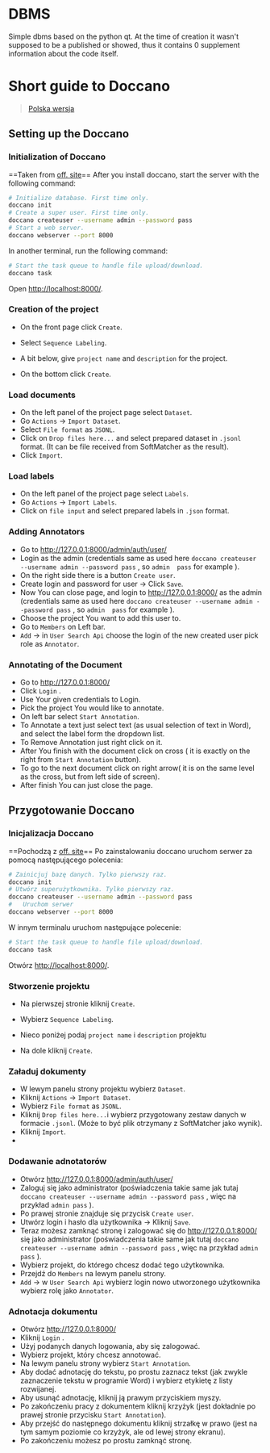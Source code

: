 # DBMS

Simple dbms based on the python qt. At the time of creation it wasn't supposed to be a published or showed, thus it contains 0 supplement information about the code itself.


# Short guide to Doccano
> [Polska wersja](#przygotowanie-doccano)


##  Setting up the Doccano

### Initialization of Doccano 

==Taken from  [off. site](https://doccano.github.io/doccano/install_and_upgrade_doccano/#install-with-pip)==
After you install doccano, start the server with the following command:
```bash
# Initialize database. First time only.
doccano init
# Create a super user. First time only.
doccano createuser --username admin --password pass
# Start a web server.
doccano webserver --port 8000
```
In another terminal, run the following command:
```bash
# Start the task queue to handle file upload/download.
doccano task
```
Open  [http://localhost:8000/](http://localhost:8000/).

### Creation of the project 

- On the front page click `Create`.

- Select `Sequence Labeling`.

- A bit below, give `project name` and `description` for the project.

- On the bottom click `Create`.

### Load documents 

- On the left panel of the project page select `Dataset`.
- Go `Actions` -> `Import Dataset`.
- Select  `File format` as  `JSONL`.
- Click on `Drop files here...` and select prepared dataset in `.jsonl` format. (It can be file received from SoftMatcher as the result).
- Click `Import`.

### Load labels
- On the left panel of the project page select `Labels`.
- Go `Actions` -> `Import Labels`.
- Click on `file input` and select prepared labels in `.json` format.

### Adding Annotators  
-  Go to http://127.0.0.1:8000/admin/auth/user/
- Login as the admin (credentials same as used here `doccano createuser --username admin --password pass` , so `admin  pass` for example ).
- On the right side there is a button `Create user`.
- Create login and password for user  -> Click `Save`.
- Now You can close page, and login to  http://127.0.0.1:8000/ as the admin (credentials same as used here `doccano createuser --username admin --password pass` , so `admin  pass` for example ).
- Choose the project You want to add this user to.
- Go to `Members` on Left bar.
- `Add` -> in `User Search Api` choose the login of the new created user pick role as `Annotator`.

### Annotating of the Document 
-  Go to http://127.0.0.1:8000/
-  Click `Login` .
- Use Your given credentials to Login.
- Pick the project You would like to annotate.
- On left bar select `Start Annotation`.
- To Annotate a text just select text (as usual selection of text in Word), and select the label form the dropdown list.
- To Remove Annotation just right click on it.
- After You finish with the document click on cross ( it is exactly on the right from `Start Annotation` button).
- To go to the next document click on right arrow( it is on the same level as the cross, but from left side of screen).
- After finish You can just close the page.


## Przygotowanie Doccano

### Inicjalizacja Doccano

==Pochodzą z [off. site](https://doccano.github.io/doccano/install_and_upgrade_doccano/#install-with-pip)==
Po zainstalowaniu doccano uruchom serwer za pomocą następującego polecenia:

```bash
# Zainicjuj bazę danych. Tylko pierwszy raz.
doccano init
# Utwórz superużytkownika. Tylko pierwszy raz.
doccano createuser --username admin --password pass
#   Uruchom serwer
doccano webserver --port 8000
```
W innym terminalu uruchom następujące polecenie:
```bash
# Start the task queue to handle file upload/download.
doccano task
```
Otwórz [http://localhost:8000/](http://localhost:8000/).

### Stworzenie projektu

-   Na pierwszej stronie kliknij `Create`.

-   Wybierz `Sequence Labeling`.

-   Nieco poniżej podaj `project name` i `description` projektu

-   Na dole kliknij `Create`.

### Załaduj dokumenty

- W lewym panelu strony projektu wybierz `Dataset`.
- Kliknij `Actions` -> `Import Dataset`.
- Wybierz `File format` as  `JSONL`.
- Kliknij  `Drop files here...`i wybierz przygotowany zestaw danych w formacie `.jsonl`. (Może to być plik otrzymany z SoftMatcher jako wynik).
- Kliknij  `Import`.
- 
### Dodawanie adnotatorów
-  Otwórz  http://127.0.0.1:8000/admin/auth/user/
- Zaloguj się jako administrator (poświadczenia takie same jak tutaj `doccano createuser --username admin --password pass` , więc na przykład `admin pass` ).
- Po prawej stronie znajduje się przycisk `Create user`.
- Utwórz login i hasło dla użytkownika -> Kliknij  `Save`.
- Teraz możesz zamknąć stronę i zalogować się do  http://127.0.0.1:8000/ się jako administrator (poświadczenia takie same jak tutaj `doccano createuser --username admin --password pass` , więc na przykład `admin pass` ).
- Wybierz projekt, do którego chcesz dodać tego użytkownika.
- Przejdź do `Members` na lewym panelu strony.
- `Add` -> w `User Search Api` wybierz login nowo utworzonego użytkownika wybierz rolę jako `Annotator`.

### Adnotacja dokumentu
- Otwórz   http://127.0.0.1:8000/
-  Kliknij  `Login` .
- Użyj podanych danych logowania, aby się zalogować.
- Wybierz projekt, który chcesz annotować.
- Na lewym panelu strony wybierz `Start Annotation`.
- Aby dodać adnotację do tekstu, po prostu zaznacz tekst (jak zwykle zaznaczenie tekstu w programie Word) i wybierz etykietę z listy rozwijanej.
- Aby usunąć adnotację, kliknij ją prawym przyciskiem myszy.
-   Po zakończeniu pracy z dokumentem kliknij krzyżyk (jest dokładnie po prawej stronie przycisku `Start Annotation`).
- Aby przejść do następnego dokumentu kliknij strzałkę w prawo (jest na tym samym poziomie co krzyżyk, ale od lewej strony ekranu).
- Po zakończeniu możesz po prostu zamknąć stronę.
